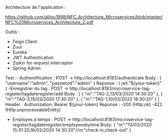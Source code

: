 Architecture de l'application : 

https://github.com/alilou1998/NFC_Architecture_Microservices/blob/master/NFC%20Microservices_Architecture_2.pdf

Outils :
- Feign Client
- Zuul 
- Eureka
- JWT Authentication
- Zipkin for request interceptor
- Spring Admin

Test : 
-Authentification : POST -> http://localhost:8183/authenticate
                Body :  {
                          "username":"admin",
                          "password":"admin"
                        }
                Reponse :
                         {
                            jwt:"${your-token}"
                         }
 -Enregistrer du tag : POST -> http://localhost:8183/microservice-tag-register/tagdateregister/add
                 Body : [
                          {
                              "m":"TAG-2,13/03/2020 14:30:20"
                          },
                          {
                              "m":"TAG-3,15/03/2020 17:30:20"
                          },
                          {
                              "m":"TAG-1,10/03/2020 18:30:20"
                          }
                        ]
                 Header : Authorization: Bearer ${your-token} 
                 Reponse : -200 (Http.ok)
                           -422 (Http.unprocessableEntity)
 - Employes à temps : POST -> http://localhost:8183/microservice-tag-register/tagdateregister/employeesbytime 
                    Body: {
                             "m":"13/03/2020 15:31:20,16/03/2020 14:30:20"//m:"check-in,check-out"
                          }
                    
                        
                        
                        
                        
                        
